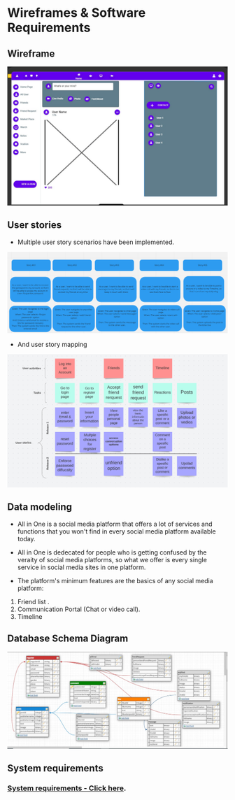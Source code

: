 # Wireframes & Software Requirements

## Wireframe 

![s](../resources/wireframe.jpeg)

## User stories 

* Multiple user story scenarios have been implemented. 

![s](../resources/user-story.PNG)

* And user story mapping 

![s](../resources/user-story-map.PNG)






## Data modeling 

 * All in One is a social media platform that offers a lot of services and functions that you won't find in every social media platform available today.

* All in One is dedecated for people who is getting confused by the veraity of social media platforms, so what we offer is every single service in social media sites in one platform. 

* The platform's minimum features are the basics of any social media platform: 

1. Friend list .
2. Communication Portal (Chat or video call).
3. Timeline 

## Database Schema Diagram


![s](../resources/schema.jpeg)

## System requirements

### [System requirements - Click here](requirements.md).
